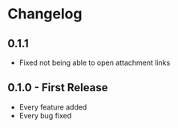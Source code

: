 # Changelog

## 0.1.1
* Fixed not being able to open attachment links

## 0.1.0 - First Release
* Every feature added
* Every bug fixed
